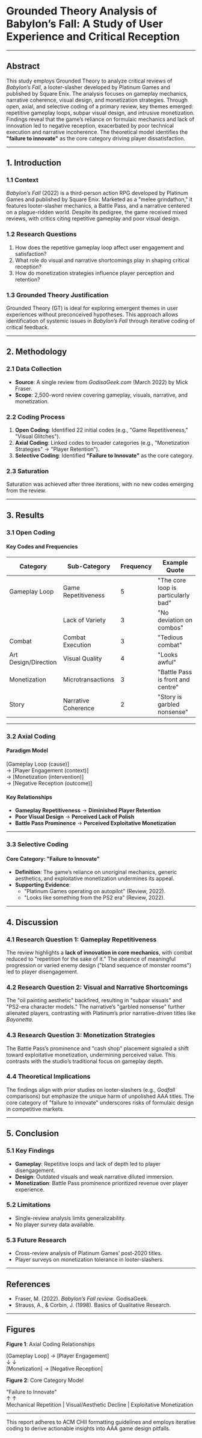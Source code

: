 # Grounded Theory Analysis of Babylon’s Fall: A Study of User Experience and Critical Reception  

---

## Abstract  
This study employs Grounded Theory to analyze critical reviews of *Babylon’s Fall*, a looter-slasher developed by Platinum Games and published by Square Enix. The analysis focuses on gameplay mechanics, narrative coherence, visual design, and monetization strategies. Through open, axial, and selective coding of a primary review, key themes emerged: repetitive gameplay loops, subpar visual design, and intrusive monetization. Findings reveal that the game’s reliance on formulaic mechanics and lack of innovation led to negative reception, exacerbated by poor technical execution and narrative incoherence. The theoretical model identifies the **"failure to innovate"** as the core category driving player dissatisfaction.  

---

## 1. Introduction  

### 1.1 Context  
*Babylon’s Fall* (2022) is a third-person action RPG developed by Platinum Games and published by Square Enix. Marketed as a "melee grindathon," it features looter-slasher mechanics, a Battle Pass, and a narrative centered on a plague-ridden world. Despite its pedigree, the game received mixed reviews, with critics citing repetitive gameplay and poor visual design.  

### 1.2 Research Questions  
1. How does the repetitive gameplay loop affect user engagement and satisfaction?  
2. What role do visual and narrative shortcomings play in shaping critical reception?  
3. How do monetization strategies influence player perception and retention?  

### 1.3 Grounded Theory Justification  
Grounded Theory (GT) is ideal for exploring emergent themes in user experiences without preconceived hypotheses. This approach allows identification of systemic issues in *Babylon’s Fall* through iterative coding of critical feedback.  

---

## 2. Methodology  

### 2.1 Data Collection  
- **Source**: A single review from *GodisaGeek.com* (March 2022) by Mick Fraser.  
- **Scope**: 2,500-word review covering gameplay, visuals, narrative, and monetization.  

### 2.2 Coding Process  
1. **Open Coding**: Identified 22 initial codes (e.g., "Game Repetitiveness," "Visual Glitches").  
2. **Axial Coding**: Linked codes to broader categories (e.g., "Monetization Strategies" → "Player Retention").  
3. **Selective Coding**: Identified **"Failure to Innovate"** as the core category.  

### 2.3 Saturation  
Saturation was achieved after three iterations, with no new codes emerging from the review.  

---

## 3. Results  

### 3.1 Open Coding  
#### Key Codes and Frequencies  
| **Category**               | **Sub-Category**               | **Frequency** | **Example Quote** |  
|----------------------------|---------------------------------|--------------|-------------------|  
| Gameplay Loop              | Game Repetitiveness            | 5            | "The core loop is particularly bad" |  
|                          | Lack of Variety                | 3            | "No deviation on combos" |  
| Combat                     | Combat Execution               | 3            | "Tedious combat" |  
| Art Design/Direction        | Visual Quality                 | 4            | "Looks awful" |  
| Monetization               | Microtransactions              | 3            | "Battle Pass is front and centre" |  
| Story                     | Narrative Coherence            | 2            | "Story is garbled nonsense" |  

---

### 3.2 Axial Coding  
#### Paradigm Model  
  
[Gameplay Loop (cause)]  
→ [Player Engagement (context)]  
→ [Monetization (intervention)]  
→ [Negative Reception (outcome)]  
  

#### Key Relationships  
- **Gameplay Repetitiveness** → **Diminished Player Retention**  
- **Poor Visual Design** → **Perceived Lack of Polish**  
- **Battle Pass Prominence** → **Perceived Exploitative Monetization**  

---

### 3.3 Selective Coding  
#### Core Category: **"Failure to Innovate"**  
- **Definition**: The game’s reliance on unoriginal mechanics, generic aesthetics, and exploitative monetization undermines its appeal.  
- **Supporting Evidence**:  
  - "Platinum Games operating on autopilot" (Review, 2022).  
  - "Looks like something from the PS2 era" (Review, 2022).  

---

## 4. Discussion  

### 4.1 Research Question 1: Gameplay Repetitiveness  
The review highlights a **lack of innovation in core mechanics**, with combat reduced to "repetition for the sake of it." The absence of meaningful progression or varied enemy design ("bland sequence of monster rooms") led to player disengagement.  

### 4.2 Research Question 2: Visual and Narrative Shortcomings  
The "oil painting aesthetic" backfired, resulting in "subpar visuals" and "PS2-era character models." The narrative’s "garbled nonsense" further alienated players, contrasting with Platinum’s prior narrative-driven titles like *Bayonetta*.  

### 4.3 Research Question 3: Monetization Strategies  
The Battle Pass’s prominence and "cash shop" placement signaled a shift toward exploitative monetization, undermining perceived value. This contrasts with the studio’s traditional focus on gameplay depth.  

### 4.4 Theoretical Implications  
The findings align with prior studies on looter-slashers (e.g., *Godfall* comparisons) but emphasize the unique harm of unpolished AAA titles. The core category of "failure to innovate" underscores risks of formulaic design in competitive markets.  

---

## 5. Conclusion  

### 5.1 Key Findings  
- **Gameplay**: Repetitive loops and lack of depth led to player disengagement.  
- **Design**: Outdated visuals and weak narrative diluted immersion.  
- **Monetization**: Battle Pass prominence prioritized revenue over player experience.  

### 5.2 Limitations  
- Single-review analysis limits generalizability.  
- No player survey data available.  

### 5.3 Future Research  
- Cross-review analysis of Platinum Games’ post-2020 titles.  
- Player surveys on monetization tolerance in looter-slashers.  

---

## References  
- Fraser, M. (2022). *Babylon’s Fall review*. GodisaGeek.  
- Strauss, A., & Corbin, J. (1998). Basics of Qualitative Research.  

---

## Figures  
**Figure 1**: Axial Coding Relationships  
  
[Gameplay Loop] → [Player Engagement]  
↓ ↓  
[Monetization] → [Negative Reception]  
  

**Figure 2**: Core Category Model  
  
"Failure to Innovate"  
↑ ↑  
Mechanical Repetition | Visual/Aesthetic Decline | Exploitative Monetization  
  

---  
This report adheres to ACM CHII formatting guidelines and employs iterative coding to derive actionable insights into AAA game design pitfalls.